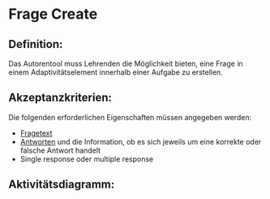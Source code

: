 # Frage Create

## Definition:

Das Autorentool muss Lehrenden die Möglichkeit bieten, eine Frage in einem Adaptivitätselement innerhalb einer Aufgabe
zu erstellen.

## Akzeptanzkriterien:

Die folgenden erforderlichen Eigenschaften müssen angegeben werden:

- [Fragetext](AWA9004.md)
- [Antworten](AWA9002.md) und die Information, ob es sich jeweils um eine korrekte oder falsche Antwort handelt
- Single response oder multiple response

## Aktivitätsdiagramm:


